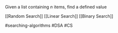 Given a list containing $n$ items, find a defined value

[[Random Search]]
[[Linear Search]]
[[Binary Search]]

#searching-algorithms #DSA #CS 